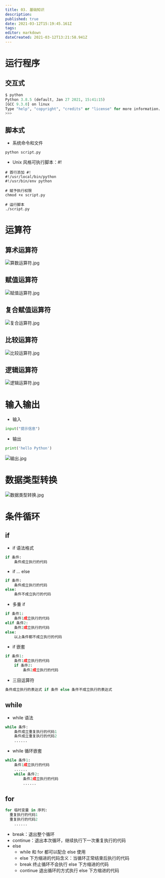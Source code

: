 ```yaml
---
title: 03. 基础知识
description: 
published: true
date: 2021-03-12T15:19:45.161Z
tags: 
editor: markdown
dateCreated: 2021-03-12T13:21:58.941Z
---
```


# 运行程序

## 交互式

```python
$ python
Python 3.8.5 (default, Jan 27 2021, 15:41:15) 
[GCC 9.3.0] on linux
Type "help", "copyright", "credits" or "license" for more information.
>>>
```

## 脚本式

- 系统命令和文件

```shell
python script.py
```

- Unix 风格可执行脚本：#!

```shell
# 首行添加 #!
#!/usr/local/bin/python
#!/usr/bin/env python

# 赋予执行权限
chmod +x script.py

# 运行脚本
./script.py
```








# 运算符

## 算术运算符

![算数运算符.jpg](/python/学习大纲/基础知识/算数运算符.jpg)

## 赋值运算符

![赋值运算符.jpg](/python/学习大纲/基础知识/赋值运算符.jpg)


## 复合赋值运算符

![复合运算符.jpg](/python/学习大纲/基础知识/复合运算符.jpg)

## 比较运算符

![比较运算符.jpg](/python/学习大纲/基础知识/比较运算符.jpg)

## 逻辑运算符

![逻辑运算符.jpg](/python/学习大纲/基础知识/逻辑运算符.jpg)

# 输入输出

- 输入

```python
input("提示信息")
```

- 输出

```python
print('hello Python')
```

![输出.jpg](/python/学习大纲/基础知识/输出.jpg)

# 数据类型转换

![数据类型转换.jpg](/python/学习大纲/基础知识/数据类型转换.jpg)


# 条件循环

## if 

- if 语法格式

```python
if 条件:
	条件成⽴执⾏的代码
```

- if ... else
  
```python
if 条件:
	条件成⽴执⾏的代码
else:
	条件不成⽴执⾏的代码
```

- 多重 if 

```python
if 条件1:
	条件1成⽴执⾏的代码
elif 条件2:
	条件2成⽴执⾏的代码
else:
	以上条件都不成⽴执⾏的代码
```

- if 嵌套

```python
if 条件1:
	条件1成⽴执⾏的代码
	if 条件2:
		条件2成⽴执⾏的代码
```

- 三⽬运算符

```python
条件成⽴执⾏的表达式 if 条件 else 条件不成⽴执⾏的表达式
```

## while

- while 语法

```python
while 条件:
	条件成⽴重复执⾏的代码1
	条件成⽴重复执⾏的代码2
	......
```

- while 循环嵌套

```python
while 条件1:
	条件1成⽴执⾏的代码
	......
	while 条件2:
		条件2成⽴执⾏的代码
		......
```

## for

```python
for 临时变量 in 序列:
  重复执⾏的代码1
  重复执⾏的代码2
	......
```

- break：退出整个循环
- continue：退出本次循环，继续执⾏下⼀次重复执⾏的代码
- else
	- while 和 for 都可以配合 else 使⽤
  - else 下⽅缩进的代码含义：当循环正常结束后执⾏的代码
  - break 终⽌循环不会执⾏ else 下⽅缩进的代码
  - continue 退出循环的⽅式执⾏ else 下⽅缩进的代码




